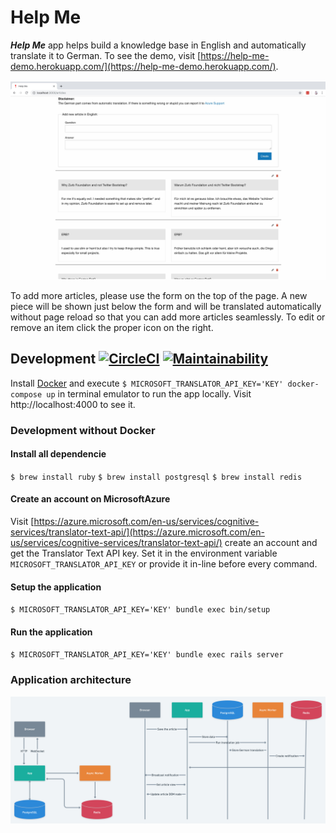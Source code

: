 # Help Me

**_Help Me_** app helps build a knowledge base in English and automatically translate it to German. To see the demo, visit [https://help-me-demo.herokuapp.com/](https://help-me-demo.herokuapp.com/).

![Help Me app screenshot](doc/Help_Me.jpg)

To add more articles, please use the form on the top of the page. A new piece will be shown just below the form and will be translated automatically without page reload so that you can add more articles seamlessly. To edit or remove an item click the proper icon on the right.

## Development [![CircleCI](https://circleci.com/gh/rlisowski/help_me/tree/master.svg?style=svg)](https://circleci.com/gh/rlisowski/help_me/tree/master) [![Maintainability](https://api.codeclimate.com/v1/badges/f5dbd3d9dbddc65047e1/maintainability)](https://codeclimate.com/github/rlisowski/help_me/maintainability)

Install [Docker](https://www.docker.com/) and execute `$ MICROSOFT_TRANSLATOR_API_KEY='KEY' docker-compose up` in terminal emulator to run the app locally. Visit http://localhost:4000 to see it.

###  Development without Docker

#### Install all dependencie

`$ brew install ruby`
`$ brew install postgresql`
`$ brew install redis`

#### Create an account on MicrosoftAzure

Visit [https://azure.microsoft.com/en-us/services/cognitive-services/translator-text-api/](https://azure.microsoft.com/en-us/services/cognitive-services/translator-text-api/) create an account and get the Translator Text API key. Set it in the environment variable `MICROSOFT_TRANSLATOR_API_KEY` or provide it in-line before every command.

#### Setup the application

`$ MICROSOFT_TRANSLATOR_API_KEY='KEY' bundle exec bin/setup`

#### Run the application

`$ MICROSOFT_TRANSLATOR_API_KEY='KEY' bundle exec rails server`

### Application architecture

[![architecture](doc/Architecture.jpg)](https://whimsical.com/Y3Wjjz9XDhZRoFJAEgnWh3)
